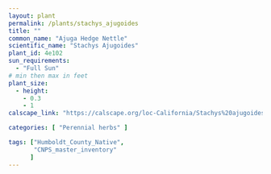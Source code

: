 ```yaml
---
layout: plant                                                              
permalink: /plants/stachys_ajugoides
title: ""
common_name: "Ajuga Hedge Nettle"
scientific_name: "Stachys Ajugoides"
plant_id: 4e102
sun_requirements:
  - "Full Sun"
# min then max in feet
plant_size:
  - height: 
    - 0.3
    - 1
calscape_link: "https://calscape.org/loc-California/Stachys%20ajugoides(%20)"

categories: [ "Perennial herbs" ]

tags: ["Humboldt_County_Native",
       "CNPS_master_inventory"
      ]
---
```


